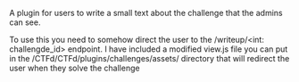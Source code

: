 A plugin for users to write a small text about the challenge that the admins can see.

To use this you need to somehow direct the user to the /writeup/<int: challengde_id> endpoint. I have included a modified view.js file you can put in the /CTFd/CTFd/plugins/challenges/assets/ directory that will redirect the user when they solve the challenge